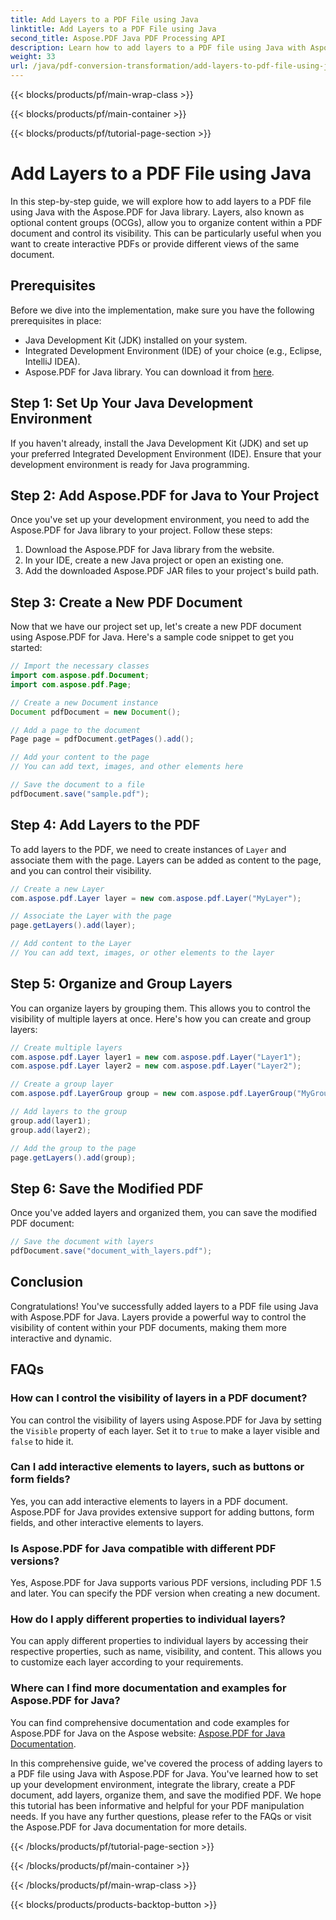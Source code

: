 ```yaml
---
title: Add Layers to a PDF File using Java
linktitle: Add Layers to a PDF File using Java
second_title: Aspose.PDF Java PDF Processing API
description: Learn how to add layers to a PDF file using Java with Aspose.PDF for Java. This step-by-step guide includes source code and covers PDF manipulation with ease.
weight: 33
url: /java/pdf-conversion-transformation/add-layers-to-pdf-file-using-java/
---
```


{{< blocks/products/pf/main-wrap-class >}}

{{< blocks/products/pf/main-container >}}

{{< blocks/products/pf/tutorial-page-section >}}

# Add Layers to a PDF File using Java

In this step-by-step guide, we will explore how to add layers to a PDF file using Java with the Aspose.PDF for Java library. Layers, also known as optional content groups (OCGs), allow you to organize content within a PDF document and control its visibility. This can be particularly useful when you want to create interactive PDFs or provide different views of the same document.

## Prerequisites
Before we dive into the implementation, make sure you have the following prerequisites in place:

- Java Development Kit (JDK) installed on your system.
- Integrated Development Environment (IDE) of your choice (e.g., Eclipse, IntelliJ IDEA).
- Aspose.PDF for Java library. You can download it from [here](https://releases.aspose.com/pdf/java/).

## Step 1: Set Up Your Java Development Environment
If you haven't already, install the Java Development Kit (JDK) and set up your preferred Integrated Development Environment (IDE). Ensure that your development environment is ready for Java programming.

## Step 2: Add Aspose.PDF for Java to Your Project
Once you've set up your development environment, you need to add the Aspose.PDF for Java library to your project. Follow these steps:

1. Download the Aspose.PDF for Java library from the website.
2. In your IDE, create a new Java project or open an existing one.
3. Add the downloaded Aspose.PDF JAR files to your project's build path.

## Step 3: Create a New PDF Document
Now that we have our project set up, let's create a new PDF document using Aspose.PDF for Java. Here's a sample code snippet to get you started:

```java
// Import the necessary classes
import com.aspose.pdf.Document;
import com.aspose.pdf.Page;

// Create a new Document instance
Document pdfDocument = new Document();

// Add a page to the document
Page page = pdfDocument.getPages().add();

// Add your content to the page
// You can add text, images, and other elements here

// Save the document to a file
pdfDocument.save("sample.pdf");
```

## Step 4: Add Layers to the PDF
To add layers to the PDF, we need to create instances of `Layer` and associate them with the page. Layers can be added as content to the page, and you can control their visibility.

```java
// Create a new Layer
com.aspose.pdf.Layer layer = new com.aspose.pdf.Layer("MyLayer");

// Associate the Layer with the page
page.getLayers().add(layer);

// Add content to the Layer
// You can add text, images, or other elements to the layer
```

## Step 5: Organize and Group Layers
You can organize layers by grouping them. This allows you to control the visibility of multiple layers at once. Here's how you can create and group layers:

```java
// Create multiple layers
com.aspose.pdf.Layer layer1 = new com.aspose.pdf.Layer("Layer1");
com.aspose.pdf.Layer layer2 = new com.aspose.pdf.Layer("Layer2");

// Create a group layer
com.aspose.pdf.LayerGroup group = new com.aspose.pdf.LayerGroup("MyGroup");

// Add layers to the group
group.add(layer1);
group.add(layer2);

// Add the group to the page
page.getLayers().add(group);
```

## Step 6: Save the Modified PDF
Once you've added layers and organized them, you can save the modified PDF document:

```java
// Save the document with layers
pdfDocument.save("document_with_layers.pdf");
```

## Conclusion
Congratulations! You've successfully added layers to a PDF file using Java with Aspose.PDF for Java. Layers provide a powerful way to control the visibility of content within your PDF documents, making them more interactive and dynamic.

## FAQs

### How can I control the visibility of layers in a PDF document?
You can control the visibility of layers using Aspose.PDF for Java by setting the `Visible` property of each layer. Set it to `true` to make a layer visible and `false` to hide it.

### Can I add interactive elements to layers, such as buttons or form fields?
Yes, you can add interactive elements to layers in a PDF document. Aspose.PDF for Java provides extensive support for adding buttons, form fields, and other interactive elements to layers.

### Is Aspose.PDF for Java compatible with different PDF versions?
Yes, Aspose.PDF for Java supports various PDF versions, including PDF 1.5 and later. You can specify the PDF version when creating a new document.

### How do I apply different properties to individual layers?
You can apply different properties to individual layers by accessing their respective properties, such as name, visibility, and content. This allows you to customize each layer according to your requirements.

### Where can I find more documentation and examples for Aspose.PDF for Java?
You can find comprehensive documentation and code examples for Aspose.PDF for Java on the Aspose website: [Aspose.PDF for Java Documentation](https://reference.aspose.com/pdf/java/).


In this comprehensive guide, we've covered the process of adding layers to a PDF file using Java with Aspose.PDF for Java. You've learned how to set up your development environment, integrate the library, create a PDF document, add layers, organize them, and save the modified PDF. We hope this tutorial has been informative and helpful for your PDF manipulation needs. If you have any further questions, please refer to the FAQs or visit the Aspose.PDF for Java documentation for more details.

{{< /blocks/products/pf/tutorial-page-section >}}

{{< /blocks/products/pf/main-container >}}

{{< /blocks/products/pf/main-wrap-class >}}

{{< blocks/products/products-backtop-button >}}
